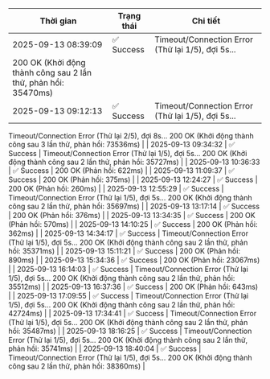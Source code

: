 | Thời gian | Trạng thái | Chi tiết |
|---|---|---|
| 2025-09-13 08:39:09 | ✅ Success | Timeout/Connection Error (Thử lại 1/5), đợi 5s...
200 OK (Khởi động thành công sau 2 lần thử, phản hồi: 35470ms) |
| 2025-09-13 09:12:13 | ✅ Success | Timeout/Connection Error (Thử lại 1/5), đợi 5s...
Timeout/Connection Error (Thử lại 2/5), đợi 8s...
200 OK (Khởi động thành công sau 3 lần thử, phản hồi: 73536ms) |
| 2025-09-13 09:34:32 | ✅ Success | Timeout/Connection Error (Thử lại 1/5), đợi 5s...
200 OK (Khởi động thành công sau 2 lần thử, phản hồi: 35727ms) |
| 2025-09-13 10:36:33 | ✅ Success | 200 OK (Phản hồi: 622ms) |
| 2025-09-13 11:09:37 | ✅ Success | 200 OK (Phản hồi: 375ms) |
| 2025-09-13 12:24:27 | ✅ Success | 200 OK (Phản hồi: 260ms) |
| 2025-09-13 12:55:29 | ✅ Success | Timeout/Connection Error (Thử lại 1/5), đợi 5s...
200 OK (Khởi động thành công sau 2 lần thử, phản hồi: 35697ms) |
| 2025-09-13 13:17:14 | ✅ Success | 200 OK (Phản hồi: 376ms) |
| 2025-09-13 13:34:35 | ✅ Success | 200 OK (Phản hồi: 570ms) |
| 2025-09-13 14:10:25 | ✅ Success | 200 OK (Phản hồi: 362ms) |
| 2025-09-13 14:34:17 | ✅ Success | Timeout/Connection Error (Thử lại 1/5), đợi 5s...
200 OK (Khởi động thành công sau 2 lần thử, phản hồi: 35371ms) |
| 2025-09-13 15:11:21 | ✅ Success | 200 OK (Phản hồi: 890ms) |
| 2025-09-13 15:34:36 | ✅ Success | 200 OK (Phản hồi: 23067ms) |
| 2025-09-13 16:14:03 | ✅ Success | Timeout/Connection Error (Thử lại 1/5), đợi 5s...
200 OK (Khởi động thành công sau 2 lần thử, phản hồi: 35512ms) |
| 2025-09-13 16:37:36 | ✅ Success | 200 OK (Phản hồi: 643ms) |
| 2025-09-13 17:09:55 | ✅ Success | Timeout/Connection Error (Thử lại 1/5), đợi 5s...
200 OK (Khởi động thành công sau 2 lần thử, phản hồi: 42724ms) |
| 2025-09-13 17:34:41 | ✅ Success | Timeout/Connection Error (Thử lại 1/5), đợi 5s...
200 OK (Khởi động thành công sau 2 lần thử, phản hồi: 35487ms) |
| 2025-09-13 18:16:25 | ✅ Success | Timeout/Connection Error (Thử lại 1/5), đợi 5s...
200 OK (Khởi động thành công sau 2 lần thử, phản hồi: 35741ms) |
| 2025-09-13 18:40:04 | ✅ Success | Timeout/Connection Error (Thử lại 1/5), đợi 5s...
200 OK (Khởi động thành công sau 2 lần thử, phản hồi: 38360ms) |
